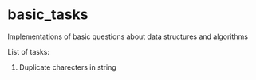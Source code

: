 # basic_tasks
Implementations of basic questions about data structures and algorithms

List of tasks:
1. Duplicate charecters in string
